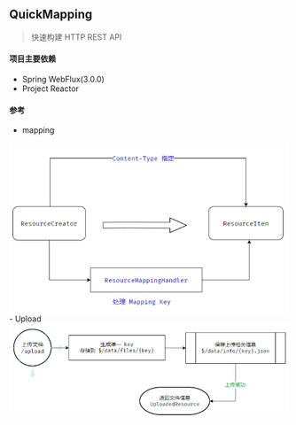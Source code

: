 ## QuickMapping
> 快速构建 HTTP REST API

#### 项目主要依赖  
- Spring WebFlux(3.0.0)
- Project Reactor


#### 参考 
- mapping  
<img src="docs/mapping.png" alt="">
- Upload
<img src="docs/upload-file.png" alt="">
